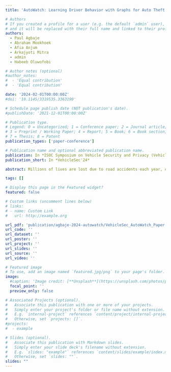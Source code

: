 ```yaml
---
title: 'AutoWatch: Learning Driver Behavior with Graphs for Auto Theft Detection and Situational Awareness'

# Authors
# If you created a profile for a user (e.g. the default `admin` user), write the username (folder name) here
# and it will be replaced with their full name and linked to their profile.
authors:
  - Paul Agbaje
  - Abraham Mookhoek
  - Afia Anjum
  - Arkajyoti Mitra
  - admin
  - Habeeb Oluwofobi

# Author notes (optional)
#author_notes:
#  - 'Equal contribution'
#  - 'Equal contribution'

date: '2024-02-01T00:00:00Z'
#doi: '10.1145/3319535.3363190'

# Schedule page publish date (NOT publication's date).
#publishDate: '2021-12-01T00:00:00Z'

# Publication type.
# Legend: 0 = Uncategorized; 1 = Conference paper; 2 = Journal article;
# 3 = Preprint / Working Paper; 4 = Report; 5 = Book; 6 = Book section;
# 7 = Thesis; 8 = Patent
publication_types: ['paper-conference']

# Publication name and optional abbreviated publication name.
publication: In *ISOC Symposium on Vehicle Security and Privacy (VehicleSec '24)*
publication_short: In *VehicleSec'24*

abstract: Millions of lives are lost due to road accidents each year, emphasizing the importance of improving driver safety measures. In addition, physical vehicle security is a persistent challenge exacerbated by the growing interconnectivity of vehicles, allowing adversaries to engage in vehicle theft and compromising driver privacy. The integration of advanced sensors with internet connectivity has ushered in the era of intelligent transportation systems (ITS), enabling vehicles to generate abundant data that facilitates diverse vehicular applications. These data can also provide insights into driver behavior, enabling effective driver monitoring to support safety and security. In this paper, we propose AutoWatch, a graph-based approach for modeling the behavior of drivers, verifying the identity of the driver, and detecting unsafe driving maneuvers. Our evaluation shows that AutoWatch can improve driver identification accuracy by up to 22% and driving maneuver classification by up to 5.7% compared to baseline techniques.

tags: []

# Display this page in the Featured widget?
featured: false

# Custom links (uncomment lines below)
# links:
# - name: Custom Link
#   url: http://example.org

url_pdf: 'publication/agbaje-2024-autowatch/VehicleSec_AutoWatch_Paper.pdf'
url_code: ''
url_dataset: ''
url_poster: ''
url_project: ''
url_slides: ''
url_source: ''
url_video: ''

# Featured image
# To use, add an image named `featured.jpg/png` to your page's folder.
image:
  #caption: 'Image credit: [**Unsplash**](https://unsplash.com/photos/pLCdAaMFLTE)'
  focal_point: ''
  preview_only: false

# Associated Projects (optional).
#   Associate this publication with one or more of your projects.
#   Simply enter your project's folder or file name without extension.
#   E.g. `internal-project` references `content/project/internal-project/index.md`.
#   Otherwise, set `projects: []`.
#projects:
#  - example

# Slides (optional).
#   Associate this publication with Markdown slides.
#   Simply enter your slide deck's filename without extension.
#   E.g. `slides: "example"` references `content/slides/example/index.md`.
#   Otherwise, set `slides: ""`.
slides: ""
---
```


